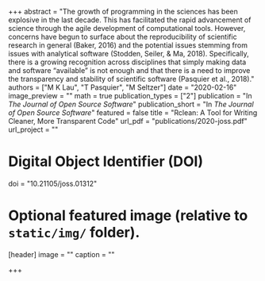 +++
abstract = "The growth of programming in the sciences has been explosive in the last decade. This has facilitated the rapid advancement of science through the agile development of computational tools. However, concerns have begun to surface about the reproducibility of scientific research in general (Baker, 2016) and the potential issues stemming from issues with analytical software (Stodden, Seiler, & Ma, 2018). Specifically, there is a growing recognition across disciplines that simply making data and software “available” is not enough and that there is a need to improve the transparency and stability of scientific software (Pasquier et al., 2018)."
authors = ["M K Lau", "T Pasquier",  "M Seltzer"]
date = "2020-02-16"
image_preview = ""
math = true
publication_types = ["2"]
publication = "In *The Journal of Open Source Software*"
publication_short = "In *The Journal of Open Source Software*"
featured = false
title = "Rclean: A Tool for Writing Cleaner, More Transparent Code"
url_pdf = "publications/2020-joss.pdf"
url_project = ""

# Digital Object Identifier (DOI)
doi = "10.21105/joss.01312"

# Optional featured image (relative to `static/img/` folder).
[header]
image = ""
caption = ""

+++

